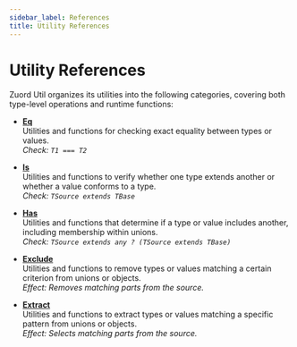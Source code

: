 ```yaml
---
sidebar_label: References
title: Utility References
---
```


# Utility References

Zuord Util organizes its utilities into the following categories, covering both type-level operations and runtime functions:

- **[Eq](./eq/)**  
  Utilities and functions for checking exact equality between types or values.  
  _Check: `T1 === T2`_

- **[Is](./is/)**  
  Utilities and functions to verify whether one type extends another or whether a value conforms to a type.  
  _Check: `TSource extends TBase`_

- **[Has](./has/)**  
  Utilities and functions that determine if a type or value includes another, including membership within unions.  
  _Check: `TSource extends any ? (TSource extends TBase)`_

- **[Exclude](./exclude/)**  
  Utilities and functions to remove types or values matching a certain criterion from unions or objects.  
  _Effect: Removes matching parts from the source._

- **[Extract](./extract/)**  
  Utilities and functions to extract types or values matching a specific pattern from unions or objects.  
  _Effect: Selects matching parts from the source._